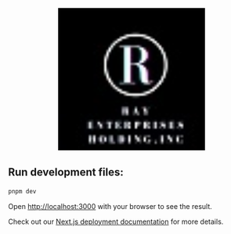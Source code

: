 <div align="center">
    <img src="https://github.com/RayEnterprises/ray-enterpises-website/blob/master/src/common/assets/logo.jpg" style="width: 300px; height: auto;"/>
</div>

## Run development files:

```bash
pnpm dev
```

Open [http://localhost:3000](http://localhost:3000) with your browser to see the result.

Check out our [Next.js deployment documentation](https://nextjs.org/docs/deployment) for more details.
